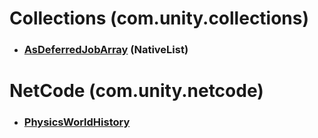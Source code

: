 # Collections (com.unity.collections)
* ### [AsDeferredJobArray](Collections/NativeList/AsDeferredJobArray.md) (NativeList)
  
# NetCode (com.unity.netcode)
* ### [PhysicsWorldHistory](NetCode/PhysicsWorldHistory.md)
